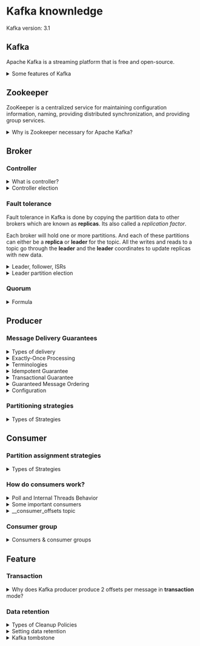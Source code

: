 # Kafka knownledge
Kafka version: 3.1
## Kafka
Apache Kafka is a streaming platform that is free and open-source.
<details>
  <summary>Some features of Kafka</summary>
  <br/>
  
  + High-throughput: Kafka has a built-in patriation system known as a Topic
  + Fault-Tolerant: Kafka is resistant to node/machine failure within a cluster.
  + Durability: As Kafka supports messages replication, so,  messages are never lost. It is one of the reasons behind durability.
  + Scalability: Kafka can be scaled-out, without incurring any downtime on the fly by adding additional nodes.
  
</details>

## Zookeeper
ZooKeeper is a centralized service for maintaining configuration information, naming, providing distributed synchronization, and providing group services.

<details>
  <summary>Why is Zookeeper necessary for Apache Kafka?</summary>
  <br/>
  
  Zookeeper has four primary functions
  1. **Controller Election**
  2. **Cluster Membership:** Zookeeper also maintains a list of all the brokers (ex: ISRs, ...)
  3. **Topic Configuration:** ZooKeeper maintains the configuration of all topics, including the list of existing topics, number of partitions for each topic, location of the replicas, configuration overrides for topics, preferred leader node, among other details.
  4. **Access Control Lists:** Access control lists or ACLs for all the topics
  
  + Ref: https://www.cloudkarafka.com/blog/cloudkarafka-what-is-zookeeper.html
  + Ref: https://data-flair.training/blogs/zookeeper-in-kafka/
  
</details>


## Broker

### Controller

<details>
  <summary>What is controller?</summary>
  <br/>
  
  A controller is not too complex — it is a normal broker that simply has additional responsibility. It's responsible for managing the state of all partitions and replicas
  
  For example:
  + When the leader partition fails, the controller is responsible for selecting a new leader replica for the partition.
  + When the ISR set of a partition changes, the controller is responsible for notifying all brokers to update their metadata information
  + When increasing the number of partitions for a topic, the controller is responsible for the reallocation of partitions.

</details>

<details>
  <summary>Controller election</summary>
  <br/>

  When the controller goes down,
  1. Zookeeper informs all the brokers that the controller failed.
  2. All the brokers will apply to be the controller.
  3. The first broker who applies for this position will become the controller.
  
  + Ref: https://hackernoon.com/apache-kafkas-distributed-system-firefighter-the-controller-broker-1afca1eae302
  + Ref: https://developpaper.com/kafka-controller-election-principle/
  + Ref: https://cwiki.apache.org/confluence/display/KAFKA/KIP-631%3A+The+Quorum-based+Kafka+Controller
  
</details>

### Fault tolerance

Fault tolerance in Kafka is done by copying the partition data to other brokers which are known as **replicas**. Its also called a _replication factor_.

Each broker will hold one or more partitions. And each of these partitions can either be a **replica** or **leader** for the topic. All the writes and reads to a topic go through the **leader** and the **leader** coordinates to update replicas with new data.

<details>
  <summary>Leader, follower, ISRs</summary>
  <br/>

  + **Leader partition:** A partition in the topic and is elected as leader. The leader partition responsible for reading/writing data
  + **Follower partition:** A replica of leader on other brokers.
  + **ISRs(in-sync replica):** the replicated partitions (followers) that are in sync with its leader.
  
</details>

<details>
  <summary>Leader partition election</summary>
  <br/>

  When the leader parition goes down:
  1. The Zookeeper informs the Controller.
  2. The controller selects one of the in-sync replicas (ISR) as the leader.
  3. When the broker comes back up, then it will be assigned again as the leader.
  
  + Ref: https://www.confluent.io/blog/hands-free-kafka-replication-a-lesson-in-operational-simplicity/#:~:text=KAFKA%20REPLICATION:%200%20TO%2060%20IN%201%20MINUTE&text=Every%20topic%20partition%20in%20Kafka,in%20the%20presence%20of%20failures.
  + Ref: https://medium.com/@anchan.ashwithabg95/fault-tolerance-in-apache-kafka-d1f0444260cf
</details>

### Quorum


<details>
  <summary>Formula</summary>
  <br/>

  Quorum can be defined with a formula.
  ```
  q = 2n+1
  ```
  
  `q` is the total number of nodes, and `n` is the number of allowed failure nodes.

  For example: if `n` = **2**, quorum size is **5**.
  
  + Ref: https://stackoverflow.com/questions/58761164/in-kafka-ha-why-minimum-number-of-brokers-required-are-3-and-not-2#:~:text=While%20doing%20R%26D%2C%20we%20found,zookeeper%20%26%20kafka%20brokers%20are%203.
</details>

## Producer
### Message Delivery Guarantees
<details>
  <summary>Types of delivery</summary>
  <br/>
  
  1. At-most once: Message loss is possible if the producer doesn’t retry on failures.
  2. At-least-once: There is no chance of message loss but the message can be duplicated if the producer retries when the message is already persisted.
  3. Exactly-once: Every message is guaranteed to be persisted in Kafka exactly once without any duplicates and data loss even where there is a broker failure or producer retry.
  
  Ref: https://ssudan16.medium.com/exactly-once-processing-in-kafka-explained-66ecc41a8548#:~:text=Exactly%2Donce%3A%20Every%20message%20is,broker%20failure%20or%20producer%20retry.
</details>
<details>
  <summary>Exactly-Once Processing</summary>
  <br/>
  
  There are two points to archive "_Exactly-Once_":
  1. Idempotent Guarantee
  2. Transactional Guarantee
  
  + Ref: https://www.javacodegeeks.com/2020/05/kafka-exactly-once-semantics.html
  + Ref: https://ssudan16.medium.com/exactly-once-processing-in-kafka-explained-66ecc41a8548#:~:text=Exactly%2Donce%3A%20Every%20message%20is,broker%20failure%20or%20producer%20retry.
  + Ref: https://blog.clairvoyantsoft.com/unleash-kafka-producers-architecture-and-internal-working-f33cba6c43aa
  + Ref: https://cwiki.apache.org/confluence/display/KAFKA/KIP-98+-+Exactly+Once+Delivery+and+Transactional+Messaging
</details>
<details>
  <summary>Terminologies</summary>
  <br/>
  
  1. _Producer ID (PID)_
  
  A Unique Identifier assigned to the producer by the broker.

  If `transactional.id` is not specified, a fresh PID is generated every-time on producer initialization. If `transactional.id` is specified,the broker stores mapping of Transactional ID to PID so that it can return the same PID on producer restart.
  
  2. _Epoch Number_
  
  The epoch number is an integer that is used alongside PID to uniquely identify the latest active producer which is only relevant if `transactional.id` is set.
  
  3. _Sequence Number_
  
  The producer maintains Sequence Number for every message per PID and Topic Partition combination. The boroker will reject if it receives a message whoes **Sequence Number** is not exactly one greater than what was stored in the broker.
  
  4. _Control Message_
  
  The two types of Control Messages are `COMMIT` and `ABORT`.
  
  5. _Transaction Coordinator_
  
  Transaction Coordinator maintains a map of `transactional.id` holds the metadata includes: PID, Epoch Number, transaction timeout, last updated time of the transaction, transaction status, list of Topic Partitions
  
  6. _Transaction Log_
  
  __transaction_state topic
  
  + Ref: https://ssudan16.medium.com/exactly-once-processing-in-kafka-explained-66ecc41a8548#:~:text=Exactly%2Donce%3A%20Every%20message%20is,broker%20failure%20or%20producer%20retry.
</details>
<details>
  <summary>Idempotent Guarantee</summary>
  <br/>
  
  With **idempotent guarantee**, this ensures _exactly-one_ only in a **single producer session**. _Exactly-one_ is not guaranteed when the producer is restarted.      
  When the producer is restarted, it will get a new `PID` (producer ID).
  
  ![](images/idempotent-producer.png)
  
  ```
  producerProps.put("enable.idempotence", "true");
  producerProps.put("transactional.id", "100");
  ```
  
  + Ref: https://medium.com/@shesh.soft/kafka-idempotent-producer-and-consumer-25c52402ceb9
</details>
<details>
  <summary>Transactional Guarantee</summary>
  <br/>

  **1. Producer**
  
  
  
  **2. Consumer**
  
  + Ref: https://stackoverflow.com/questions/57321763/kafka-producer-idempotence-exactly-once-or-just-producer-transaction-is-enough
  + Ref: https://stackoverflow.com/questions/56156749/how-does-kafka-know-whether-to-roll-forward-or-roll-back-a-transaction
</details>

<details>
  <summary>Guaranteed Message Ordering</summary>
  <br/>

  The `max.in.flight.requests.per.connection` setting can be used to increase throughput by allowing the client to send multiple unacknowledged requests before blocking. However it can be is a risk of message re-ordering occurring when retrying due to errors.
  
  ![](images/message-ordering-loss-sequence.png)
  
</details>


<details>
  <summary>Configuration</summary>
  <br/>

  
</details>

### Partitioning strategies

<details>
  <summary>Types of Strategies</summary>
  <br/>
   
  
  + Ref: https://www.codetd.com/en/article/13051951
  + Ref: https://www.confluent.io/blog/apache-kafka-producer-improvements-sticky-partitioner/
</details>

## Consumer

### Partition assignment strategies

<details>
  <summary>Types of Strategies</summary>
  <br/>
  
  
  + Ref: https://medium.com/streamthoughts/understanding-kafka-partition-assignment-strategies-and-how-to-write-your-own-custom-assignor-ebeda1fc06f3#:~:text=Kafka%20Clients%20provides%20three%20built,%3A%20Range%2C%20RoundRobin%20and%20StickyAssignor.
</details>

### How do consumers work?

<details>
  <summary>Poll and Internal Threads Behavior</summary>
  <br/>
  
  ![](images/consumer-fetch.png)
  
  Ref: https://www.conduktor.io/kafka/kafka-consumer-important-settings-poll-and-internal-threads-behavior
</details>

<details>
  <summary>Some important consumers</summary>
  <br/>
  
  `fetch.min.bytes`
  
  `fetch.max.bytes`
  
  `fetch.max.wait.ms`
  
  `max.partition.fetch.bytes`
  
  `max.poll.records`
  
  `max.poll.interval.ms`
  
  `session.timeout.ms`
  
  `partition.assignment.strategy`
  
  + Ref: https://www.oreilly.com/library/view/kafka-the-definitive/9781491936153/ch04.html#:~:text=fetch.max.wait.ms,amount%20of%20data%20to%20return
  + Ref: https://cwiki.apache.org/confluence/display/KAFKA/KIP-74%3A+Add+Fetch+Response+Size+Limit+in+Bytes
</details>

<details>
  <summary>__consumer_offsets topic</summary>
  <br/>

  Since 0.9v Kafka stores topic offsets on the broker directly instead of relying on Zookeeper.
  
  Offsets in Kafka are stored as messages in a separate topic named `__consumer_offsets` . Each consumer commits a message into the topic at periodic intervals.
  
  The **Consumer Groups** are stored in the `__consumer_offsets` topic. That topic contains both the committed offsets and the groups metadata (group.id, members, generation, leader, ...). Groups are stored using `GroupMetadataMessage` messages (Offsets use `OffsetsMessage`).
  
  _Dump the group metadata:_
  
  ```
  ./bin/kafka-console-consumer.sh \
  --formatter "kafka.coordinator.group.GroupMetadataManager\$GroupMetadataMessageFormatter" \
  --bootstrap-server localhost:9092 \
  --topic __consumer_offsets
  ```
  
  + Ref: https://hackernoon.com/kafka-and-zookeeper-offsets-vvbe3xj7
  + Ref: https://stackoverflow.com/questions/59433201/where-are-consumer-groups-list-stored-in-recent-kafka-version#:~:text=Since%20Kafka%200.10%2C%20the%20list,leader%2C%20...).
    
</details>

### Consumer group

<details>
  <summary>Consumers & consumer groups</summary>
  <br/>
  
  ![](images/consumer-group.png)
  
</details>

## Feature
### Transaction
<details>
  <summary>Why does Kafka producer produce 2 offsets per message in <strong>transaction</strong> mode?</summary>
  <br/>
  
  This is a design of Kafka. When producer publish a message or a batch of messages, it adds a extra message as a commit message to complete a transaction.
  
  For example: 
  + The producer publish 10 messages, and the current offset will be 11.
  + The producer publish 1 message, and current offset will be 2
  
  Ref: https://stackoverflow.com/questions/59152915/spring-kafka-transaction-causes-producer-per-message-offset-increased-by-two#:~:text=The%20offset%20is%20increased%20by,t%20commit%20the%20consuming%20offset.&text=However%20the%20count%20of%20messages,the%20msgs%20from%20topic2%20continuously.
</details>

### Data retention
<details>
  <summary>Types of Cleanup Policies</summary>
  <br/>
  
  + delete
  + compact
  + delete, compact
  
</details>
<details>
  <summary>Setting data retention</summary>
  <br/>
  
  To configure the cleanup policy, please follow the below steps:
  1. Choose cleanup policy
  
  `cleanup.policy`
  
  + **Default:**	delete
  + **Valid Values:**	[compact, delete]
  + **Server Default Property:** log.cleanup.policy
  
  Compact policy:
  
  + 
  
  Ref: https://medium.com/@sunny_81705/kafka-log-retention-and-cleanup-policies-c8d9cb7e09f8
</details>
<details>
  <summary>Kafka tombstone</summary>
  <br/>
  
  
  
  Ref: https://medium.com/@sunny_81705/kafka-log-retention-and-cleanup-policies-c8d9cb7e09f8
</details>
